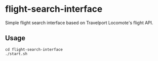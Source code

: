 # flight-search-interface
Simple flight search interface based on Travelport Locomote's flight API.

## Usage
```
cd flight-search-interface
./start.sh
```
